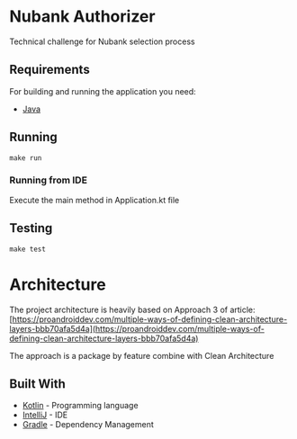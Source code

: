 # Nubank Authorizer

Technical challenge for Nubank selection process

## Requirements

For building and running the application you need:

- [Java](https://www.java.com/pt_BR/download/)

## Running

```shell
make run
```

### Running from IDE

Execute the main method in Application.kt file

##  Testing

```shell
make test
```

# Architecture

The project architecture is heavily based on Approach 3 of article: [https://proandroiddev.com/multiple-ways-of-defining-clean-architecture-layers-bbb70afa5d4a](https://proandroiddev.com/multiple-ways-of-defining-clean-architecture-layers-bbb70afa5d4a)
 
The approach is a package by feature combine with Clean Architecture
 
## Built With

- [Kotlin](https://kotlinlang.org/) - Programming language
- [IntelliJ](https://www.jetbrains.com/idea/) - IDE
- [Gradle](https://gradle.org/) - Dependency Management
